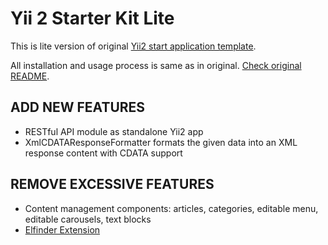 # Yii 2 Starter Kit Lite

This is lite version of original [Yii2 start application template](https://github.com/trntv/yii2-starter-kit).

All installation and usage process is same as in original. [Check original README](README_ORIGINAL.md).

## ADD NEW FEATURES 

- RESTful API module as standalone Yii2 app
- XmlCDATAResponseFormatter formats the given data into an XML response content with CDATA support


## REMOVE EXCESSIVE FEATURES

- Content management components: articles, categories, editable menu, editable carousels, text blocks
- [Elfinder Extension](https://github.com/MihailDev/yii2-elfinder)
